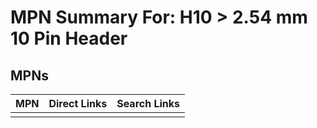 



# MPN Summary For: H10 > 2.54 mm 10 Pin Header

## MPNs
  

|MPN|Direct Links|Search Links|
| :--- | :--- | :--- |
||||
